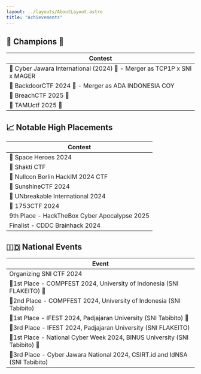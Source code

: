 ```yaml
---
layout: ../layouts/AboutLayout.astro
title: "Achievements"
---
```


## 🥇 Champions 👑

| Contest                                |
|----------------------------------------|
| 🥇 Cyber Jawara International (2024) 👑 - Merger as TCP1P x SNI x MAGER |
| 🥇 BackdoorCTF 2024 👑 - Merger as ADA INDONESIA COY | 
| 🥇 BreachCTF 2025 👑|
| 🥇 TAMUctf 2025 👑 |

## 📈 Notable High Placements

| Contest                                         |
|-------------------------------------------------|
| 🥈 Space Heroes 2024                             |
| 🥈 Shakti CTF                                    |
| 🥉 Nullcon Berlin HackIM 2024 CTF                |
| 🏅 SunshineCTF 2024                              |
| 🏅 UNbreakable International 2024                |
| 🏅 1753CTF 2024                                  |
| 9th Place - HackTheBox Cyber Apocalypse 2025     |
| Finalist - CDDC Brainhack 2024                   |

## 🇮🇩 National Events

| Event                                                                                      |
|--------------------------------------------------------------------------------------------|
| Organizing SNI CTF 2024                                                                         |
| 🥇1st Place - COMPFEST 2024, University of Indonesia (SNI FLAKEITO) 👑                          |
| 🥈2nd Place - COMPFEST 2024, University of Indonesia (SNI Tabibito)                           |
| 🥇1st Place - IFEST 2024, Padjajaran University (SNI Tabibito) 👑                                 |
| 🥉3rd Place - IFEST 2024, Padjajaran University (SNI FLAKEITO)                                 |
| 🥇1st Place - National Cyber Week 2024, BINUS University (SNI Tabibito) 👑                        |
| 🥉3rd Place - Cyber Jawara National 2024, CSIRT.id and IdNSA (SNI Tabibito)                      |
